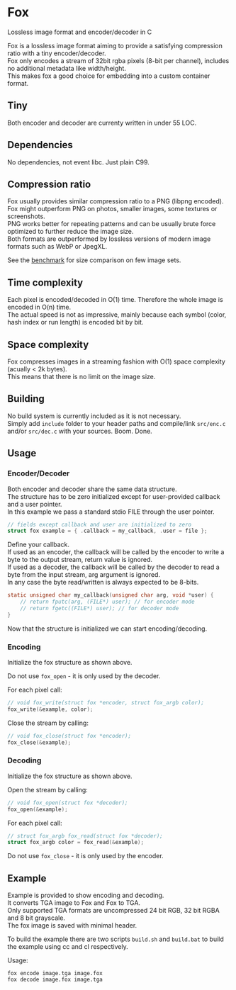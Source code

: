 # Fox

Lossless image format and encoder/decoder in C

Fox is a lossless image format aiming to provide a satisfying compression ratio with a tiny encoder/decoder.  
Fox only encodes a stream of 32bit rgba pixels (8-bit per channel), includes no additional metadata like width/height.  
This makes fox a good choice for embedding into a custom container format.

## Tiny

Both encoder and decoder are currenty written in under 55 LOC.

## Dependencies

No dependencies, not event libc. Just plain C99.

## Compression ratio

Fox usually provides similar compression ratio to a PNG (libpng encoded).  
Fox might outperform PNG on photos, smaller images, some textures or screenshots.  
PNG works better for repeating patterns and can be usually brute force optimized to further reduce the image size.  
Both formats are outperformed by lossless versions of modern image formats such as WebP or JpegXL.  

See the [benchmark](BENCHMARK.md) for size comparison on few image sets.

## Time complexity

Each pixel is encoded/decoded in O(1) time. Therefore the whole image is encoded in O(n) time.  
The actual speed is not as impressive, mainly because each symbol (color, hash index or run length) is encoded bit by bit.

## Space complexity

Fox compresses images in a streaming fashion with O(1) space complexity (acually < 2k bytes).  
This means that there is no limit on the image size.

## Building

No build system is currently included as it is not necessary.  
Simply add `include` folder to your header paths and compile/link `src/enc.c` and/or `src/dec.c` with your sources. Boom. Done.

## Usage

### Encoder/Decoder

Both encoder and decoder share the same data structure.  
The structure has to be zero initialized except for user-provided callback and a user pointer.  
In this example we pass a standard stdio FILE through the user pointer.

```c
// fields except callback and user are initialized to zero
struct fox example = { .callback = my_callback, .user = file };
```

Define your callback.  
If used as an encoder, the callback will be called by the encoder to write a byte to the output stream, return value is ignored.  
If used as a decoder, the callback will be called by the decoder to read a byte from the input stream, arg argument is ignored.  
In any case the byte read/written is always expected to be 8-bits.

```c
static unsigned char my_callback(unsigned char arg, void *user) {
    // return fputc(arg, (FILE*) user); // for encoder mode
    // return fgetc((FILE*) user); // for decoder mode
}
```
Now that the structure is initialized we can start encoding/decoding.

### Encoding

Initialize the fox structure as shown above.

Do not use `fox_open` - it is only used by the decoder.

For each pixel call:

```c
// void fox_write(struct fox *encoder, struct fox_argb color);
fox_write(&example, color);
```

Close the stream by calling:

```c
// void fox_close(struct fox *encoder);
fox_close(&example);
```

### Decoding

Initialize the fox structure as shown above.

Open the stream by calling:

```c
// void fox_open(struct fox *decoder);
fox_open(&example);
```

For each pixel call:

```c
// struct fox_argb fox_read(struct fox *decoder);
struct fox_argb color = fox_read(&example);
```

Do not use `fox_close` - it is only used by the encoder.

## Example

Example is provided to show encoding and decoding.  
It converts TGA image to Fox and Fox to TGA.  
Only supported TGA formats are uncompressed 24 bit RGB, 32 bit RGBA and 8 bit grayscale.  
The fox image is saved with minimal header.

To build the example there are two scripts `build.sh` and `build.bat` to build the example using cc and cl respectively.

Usage:

```
fox encode image.tga image.fox
fox decode image.fox image.tga
```
